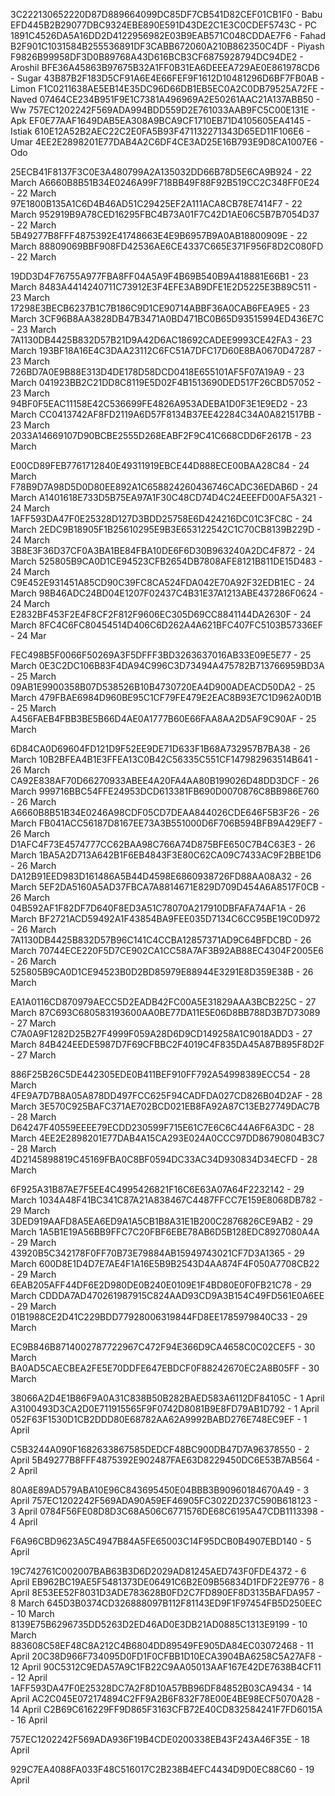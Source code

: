 3C222130652220D87D889664099DC85DF7CB541D82CEF01CB1F0 - Babu
EFD445B2B29077DBC9324EBE890E591D43DE2C1E3C0CDEF5743C - PC
1891C4526DA5A16DD2D4122956982E03B9EAB571C048CDDAE7F6 - Fahad
B2F901C1031584B255536891DF3CABB672060A210B862350C4DF - Piyash
F9826B99958DF3D0B89768A43D616BCB3CF6875928794DC94DE2 - Aroshil
BFE36A45863B97675B32A1FF0B31EA6DEEEA729AE0E861978CD6 - Sugar
43B87B2F183D5CF91A6E4E66FEF9F1612D10481296D6BF7FB0AB  - Limon
F1C0211638AE5EB14E35DC96D66DB1EB5EC0A2C0DB79525A72FE - Naved
07464CE234B951F9E1C7381A496969A2E50261AAC21A137ABB50 - Ww
757EC1202242F569ADA994BDD559D2E761033AAB9FC5C00E131E - Apk
EF0E77AAF1649DAB5EA308A9BCA9CF1710EB71D4105605EA4145 - Istiak
610E12A52B2AEC22C2E0FA5B93F471132271343D65ED11F106E6 - Umar
4EE2E2898201E77DAB4A2C6DF4CE3AD25E16B793E9D8CA1007E6 - Odo


25ECB41F8137F3C0E3A480799A2A135032DD66B78D5E6CA9B924 - 22 March
A6660B8B51B34E0246A99F718BB49F88F92B519CC2C348FF0E24 - 22 March
97E1800B135A1C6D4B46AD51C29425EF2A111ACA8CB78E7414F7 - 22 March
952919B9A78CED16295FBC4B73A01F7C42D1AE06C5B7B7054D37 - 22 March
5B49277B8FFF4875392E41748663E4E9B6957B9A0AB18800909E - 22 March
88809069BBF908FD42536AE6CE4337C665E371F956F8D2C080FD - 22 March

19DD3D4F76755A977FBA8FF04A5A9F4B69B540B9A418881E66B1 - 23 March
8483A4414240711C73912E3F4EFE3AB9DFE1E2D5225E3B89C511 - 23 March
17298E3BECB6237B1C7B186C9D1CE90714ABBF36A0CAB6FEA9E5 - 23 March
3CF96B8AA3828DB47B3471A0BD471BC0B65D93515994ED436E7C - 23 March
7A1130DB4425B832D57B21D9A42D6AC18692CADEE9993CE42FA3 - 23 March
193BF18A16E4C3DAA23112C6FC51A7DFC17D60E8BA0670D47287 - 23 March
726BD7A0E9B88E313D4DE178D58DCD0418E655101AF5F07A19A9 - 23 March
041923BB2C21DD8C8119E5D02F4B1513690DED517F26CBD57052 - 23 March
94BF0F5EAC11158E42C536699FE4826A953ADEBA1D0F3E1E9ED2 - 23 March
CC0413742AF8FD2119A6D57F8134B37EE42284C34A0A821517BB - 23 March
2033A14669107D90BCBE2555D268EABF2F9C41C668CDD6F2617B - 23 March

E00CD89FEB7761712840E49311919EBCE44D888ECE00BAA28C84 - 24 March
F78B9D7A98D5D0D80EE892A1C658824260436746CADC36EDAB6D - 24 March
A1401618E733D5B75EA97A1F30C48CD74D4C24EEEFD00AF5A321 - 24 March
1AFF593DA47F0E25328D127D3BDD25758E6D424216DC01C3FC8C - 24 March
2EDC9B18905F1B25610295E9B3E653122542C1C70CB8139B229D - 24 March
3B8E3F36D37CF0A3BA1BE84FBA10DE6F6D30B963240A2DC4F872 - 24 March
525805B9CA0D1CE94523CFB2654DB7808AFE8121B811DE15D483 - 24 March
C9E452E931451A85CD90C39FC8CA524FDA042E70A92F32EDB1EC - 24 March
98B46ADC24BD04E1207F02437C4B31E37A1213ABE437286F0624 - 24 March
E2832BF453F2E4F8CF2F812F9606EC305D69CC8841144DA2630F - 24 March
8FC4C6FC80454514D406C6D262A4A621BFC407FC5103B57336EF - 24 Mar

FEC498B5F0066F50269A3F5DFFF3BD3263637016AB33E09E5E77 - 25 March
0E3C2DC106B83F4DA94C996C3D73494A475782B713766959BD3A - 25 March
09AB1E9900358B07D538526B10B4730720EA4D900ADEACD50DA2 - 25 March
479FBAE6984D960BE95C1CF79FE479E2EAC8B93E7C1D962A0D1B - 25 March
A456FAEB4FBB3BE5B66D4AE0A1777B60E66FAA8AA2D5AF9C90AF - 25 March

6D84CA0D69604FD121D9F52EE9DE71D633F1B68A732957B7BA38 - 26 March
10B2BFEA4B1E3FFEA13C0B42C56335C551CF147982963514B641 - 26 March
CA92E838AF70D66270933ABEE4A20FA4AA80B199026D48DD3DCF - 26 March
999716BBC54FFE24953DCD613381FB690D0070876C8BB986E760 - 26 March
A6660B8B51B34E0246A98CDF05CD7DEAA844026CDE646F5B3F26 - 26 March
FB041ACC56187D8167EE73A3B551000D6F706B594BFB9A429EF7 - 26 March
D1AFC4F73E4574777CC62BAA98C766A74D875BFE650C7B4C63E3 - 26 March
1BA5A2D713A642B1F6EB4843F3E80C62CA09C7433AC9F2BBE1D6 - 26 March
DA12B91EED983D161486A5B44D4598E6860938726FD88AA08A32 - 26 March
5EF2DA5160A5AD37FBCA7A8814671E829D709D454A6A8517F0CB - 26 March
04B592AF1F82DF7D640F8ED3A51C78070A217910DBFAFA74AF1A - 26 March
BF2721ACD59492A1F43854BA9FEE035D7134C6CC95BE19C0D972 - 26 March
7A1130DB4425B832D57B96C141C4CCBA12857371AD9C64BFDCBD - 26 March
70744ECE220F5D7CE902CA1CC58A7AF3B92AB88EC4304F2005E6 - 26 March
525805B9CA0D1CE94523B0D2BD85979E88944E3291E8D359E38B - 26 March

EA1A0116CD870979AECC5D2EADB42FC00A5E31829AAA3BCB225C - 27 March
87C693C680583193600AA0BE77DA11E5E06D8BB788D3B7D73089 - 27 March
C7A0A9F1282D25B27F4999F059A28D6D9CD149258A1C9018ADD3 - 27 March
84B424EEDE5987D7F69CFBBC2F4019C4F835DA45A87B895F8D2F - 27 March

886F25B26C5DE442305EDE0B411BEF910FF792A54998389ECC54 - 28 March
4FE9A7D7B8A05A878DD497FCC625F94CADFDA027CD826B04D2AF - 28 March
3E570C925BAFC371AE702BCD021EB8FA92A87C13EB27749DAC7B - 28 March
D64247F40559EEEE79ECDD230599F715E61C7E6C6C44A6F6A3DC - 28 March
4EE2E2898201E77DAB4A15CA293E024A0CCC97DD86790804B3C7 - 28 March
4D2145898819C45169FBA0C8BF0594DC33AC34D930834D34ECFD - 28 March

6F925A31B87AE7F5EE4C4995426821F16C6E63A07A64F2232142 - 29 March
1034A48F41BC341C87A21A838467C4487FFCC7E159E8068DB782 - 29 March
3DED919AAFD8A5EA6ED9A1A5CB1B8A31E1B200C2876826CE9AB2 - 29 March
1A5B1E19A56BB9FFC7C20FBF6EBE78AB6D5B128EDC8927080A4A - 29 March
43920B5C342178F0FF70B73E79884AB15949743021CF7D3A1365 - 29 March
600D8E1D4D7E7AE4F1A16E5B9B2543D4AA874F4F050A7708CB22 - 29 March
6EAB205AFF44DF6E2D980DE0B240E0109E1F4BD80E0F0FB21C78 - 29 March
CDDDA7AD470261987915C824AAD93CD9A3B154C49FD561E0A6EE - 29 March
01B1988CE2D41C229BDD77928006319844FD8EE1785979840C33 - 29 March


EC9B846B8714002787722967C472F94E366D9CA4658C0C02CEF5 - 30 March
BA0AD5CAECBEA2FE5E70DDFE647EBDCF0F88242670EC2A8B05FF - 30 March

38066A2D4E1B86F9A0A31C838B50B282BAED583A6112DF84105C - 1 April
A3100493D3CA2D0E711915565F9F0742D8081B9E8FD79AB1D792 - 1 April
052F63F1530D1CB2DDD80E68782AA62A9992BABD276E748EC9EF - 1 April

C5B3244A090F1682633867585DEDCF48BC900DB47D7A96378550 - 2 April
5B49277B8FFF4875392E902487FAE63D8229450DC6E53B7AB564 - 2 April

80A8E89AD579ABA10E96C843695450E04BBB3B90960184670A49 - 3 April
757EC1202242F569ADA90A59EF46905FC3022D237C590B618123 - 3 April
0784F56FE08D8D3C68A506C6771576DE68C6195A47CDB1113398 - 4 April


F6A96CBD9623A5C4947B84A5FE65003C14F95DCB0B4907EBD140 - 5 April


19C742761C002007BAB63B3D6D2029AD81245AED743F0FDE4372 - 6 April
EB962BC19AE5F5481373DE06491C6B2E09B56834D1FDF22E9776 - 8 April
8E53EE52F8031D3ADE783628B0FD2C7FD890EF8D3135BAFDA957 - 8 March
645D3B0374CD326888097B112F81143ED9F1F97454FB5D250EEC - 10 March
8139E75B6296735DD5263D2ED46AD0E3DB21AD0885C1313E9199 - 10 March
883608C58EF48C8A212C4B6804DD89549FE905DA84EC03072468 - 11 April
20C38D966F734095D0FD1F0CFBB1D10ECA3904BA6258C5A27AF8 - 12 April
90C5312C9EDA57A9C1FB22C9AA05013AAF167E42DE7638B4CF11 - 12 April
1AFF593DA47F0E25328DC7A2F8D10A57BB96DF84852B03CA9434 - 14 April
AC2C045E072174894C2FF9A2B6F832F78E00E4BE98ECF5070A28 - 14 April
C2B69C616229FF9D865F3163CFB72E40CD832584241F7FD6015A - 16 April

757EC1202242F569ADA936F19B4CDE0200338EB43F243A46F35E - 18 April

929C7EA4088FA033F48C516017C2B238B4EFC4434D9D0EC88C60 - 19 April
